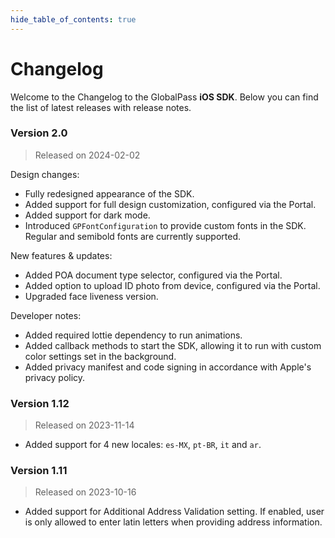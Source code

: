 ```yaml
---
hide_table_of_contents: true
---
```


# Changelog

Welcome to the Changelog to the GlobalPass **iOS SDK**. Below you can find the list of latest releases with release notes.

### Version 2.0

> Released on 2024-02-02

Design changes:
- Fully redesigned appearance of the SDK.
- Added support for full design customization, configured via the Portal.
- Added support for dark mode.
- Introduced `GPFontConfiguration` to provide custom fonts in the SDK. Regular and semibold fonts are currently supported.

New features & updates:
- Added POA document type selector, configured via the Portal.
- Added option to upload ID photo from device, configured via the Portal.
- Upgraded face liveness version.

Developer notes:
- Added required lottie dependency to run animations.
- Added callback methods to start the SDK, allowing it to run with custom color settings set in the background.
- Added privacy manifest and code signing in accordance with Apple's privacy policy.

### Version 1.12

> Released on 2023-11-14

- Added support for 4 new locales: `es-MX`, `pt-BR`, `it` and `ar`.

### Version 1.11

> Released on 2023-10-16

- Added support for Additional Address Validation setting. If enabled, user is only allowed to enter latin letters when providing address information.
